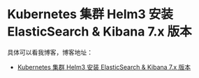 # Kubernetes 集群 Helm3 安装 ElasticSearch & Kibana 7.x 版本

具体可以看我博客，博客地址： 
- [Kubernetes 集群 Helm3 安装 ElasticSearch & Kibana 7.x 版本](https://zuozewei.blog.csdn.net/article/details/108309357)
